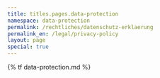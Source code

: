 ```yaml
---
title: titles.pages.data-protection
namespace: data-protection
permalink: /rechtliches/datenschutz-erklaerung
permalink_en: /legal/privacy-policy
layout: page
special: true
---
```


{% tf data-protection.md %}

